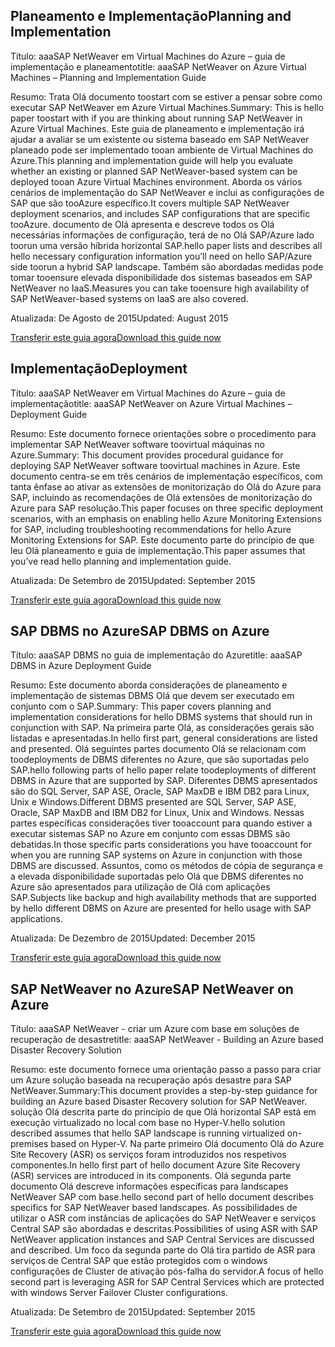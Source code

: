 
## <a name="planning-and-implementation"></a><span data-ttu-id="f1251-101">Planeamento e Implementação</span><span class="sxs-lookup"><span data-stu-id="f1251-101">Planning and Implementation</span></span>
<span data-ttu-id="f1251-102">Título: aaaSAP NetWeaver em Virtual Machines do Azure – guia de implementação e planeamento</span><span class="sxs-lookup"><span data-stu-id="f1251-102">title: aaaSAP NetWeaver on Azure Virtual Machines – Planning and Implementation Guide</span></span>

<span data-ttu-id="f1251-103">Resumo: Trata Olá documento toostart com se estiver a pensar sobre como executar SAP NetWeaver em Azure Virtual Machines.</span><span class="sxs-lookup"><span data-stu-id="f1251-103">Summary: This is hello paper toostart with if you are thinking about running SAP NetWeaver in Azure Virtual Machines.</span></span> <span data-ttu-id="f1251-104">Este guia de planeamento e implementação irá ajudar a avaliar se um existente ou sistema baseado em SAP NetWeaver planeado pode ser implementado tooan ambiente de Virtual Machines do Azure.</span><span class="sxs-lookup"><span data-stu-id="f1251-104">This planning and implementation guide will help you evaluate whether an existing or planned SAP NetWeaver-based system can be deployed tooan Azure Virtual Machines environment.</span></span> <span data-ttu-id="f1251-105">Aborda os vários cenários de implementação do SAP NetWeaver e inclui as configurações de SAP que são tooAzure específico.</span><span class="sxs-lookup"><span data-stu-id="f1251-105">It covers multiple SAP NetWeaver deployment scenarios, and includes SAP configurations that are specific tooAzure.</span></span> <span data-ttu-id="f1251-106">documento de Olá apresenta e descreve todos os Olá necessárias informações de configuração, terá de no Olá SAP/Azure lado toorun uma versão híbrida horizontal SAP.</span><span class="sxs-lookup"><span data-stu-id="f1251-106">hello paper lists and describes all hello necessary configuration information you’ll need on hello SAP/Azure side toorun a hybrid SAP landscape.</span></span> <span data-ttu-id="f1251-107">Também são abordadas medidas pode tomar tooensure elevada disponibilidade dos sistemas baseados em SAP NetWeaver no IaaS.</span><span class="sxs-lookup"><span data-stu-id="f1251-107">Measures you can take tooensure high availability of SAP NetWeaver-based systems on IaaS are also covered.</span></span>

<span data-ttu-id="f1251-108">Atualizada: De Agosto de 2015</span><span class="sxs-lookup"><span data-stu-id="f1251-108">Updated: August 2015</span></span>

[<span data-ttu-id="f1251-109">Transferir este guia agora</span><span class="sxs-lookup"><span data-stu-id="f1251-109">Download this guide now</span></span>](http://go.microsoft.com/fwlink/?LinkId=397963)

## <a name="deployment"></a><span data-ttu-id="f1251-110">Implementação</span><span class="sxs-lookup"><span data-stu-id="f1251-110">Deployment</span></span>
<span data-ttu-id="f1251-111">Título: aaaSAP NetWeaver em Virtual Machines do Azure – guia de implementação</span><span class="sxs-lookup"><span data-stu-id="f1251-111">title: aaaSAP NetWeaver on Azure Virtual Machines – Deployment Guide</span></span>

<span data-ttu-id="f1251-112">Resumo: Este documento fornece orientações sobre o procedimento para implementar SAP NetWeaver software toovirtual máquinas no Azure.</span><span class="sxs-lookup"><span data-stu-id="f1251-112">Summary: This document provides procedural guidance for deploying SAP NetWeaver software toovirtual machines in Azure.</span></span> <span data-ttu-id="f1251-113">Este documento centra-se em três cenários de implementação específicos, com tanta ênfase ao ativar as extensões de monitorização do Olá do Azure para SAP, incluindo as recomendações de Olá extensões de monitorização do Azure para SAP resolução.</span><span class="sxs-lookup"><span data-stu-id="f1251-113">This paper focuses on three specific deployment scenarios, with an emphasis on enabling hello Azure Monitoring Extensions for SAP, including troubleshooting recommendations for hello Azure Monitoring Extensions for SAP.</span></span> <span data-ttu-id="f1251-114">Este documento parte do princípio de que leu Olá planeamento e guia de implementação.</span><span class="sxs-lookup"><span data-stu-id="f1251-114">This paper assumes that you’ve read hello planning and implementation guide.</span></span>

<span data-ttu-id="f1251-115">Atualizada: De Setembro de 2015</span><span class="sxs-lookup"><span data-stu-id="f1251-115">Updated: September 2015</span></span>

[<span data-ttu-id="f1251-116">Transferir este guia agora</span><span class="sxs-lookup"><span data-stu-id="f1251-116">Download this guide now</span></span>](http://go.microsoft.com/fwlink/?LinkId=397964)

## <a name="sap-dbms-on-azure"></a><span data-ttu-id="f1251-117">SAP DBMS no Azure</span><span class="sxs-lookup"><span data-stu-id="f1251-117">SAP DBMS on Azure</span></span>
<span data-ttu-id="f1251-118">Título: aaaSAP DBMS no guia de implementação do Azure</span><span class="sxs-lookup"><span data-stu-id="f1251-118">title: aaaSAP DBMS in Azure Deployment Guide</span></span>

<span data-ttu-id="f1251-119">Resumo: Este documento aborda considerações de planeamento e implementação de sistemas DBMS Olá que devem ser executado em conjunto com o SAP.</span><span class="sxs-lookup"><span data-stu-id="f1251-119">Summary: This paper covers planning and implementation considerations for hello DBMS systems that should run in conjunction with SAP.</span></span> <span data-ttu-id="f1251-120">Na primeira parte Olá, as considerações gerais são listadas e apresentadas.</span><span class="sxs-lookup"><span data-stu-id="f1251-120">In hello first part, general considerations are listed and presented.</span></span> <span data-ttu-id="f1251-121">Olá seguintes partes documento Olá se relacionam com toodeployments de DBMS diferentes no Azure, que são suportadas pelo SAP.</span><span class="sxs-lookup"><span data-stu-id="f1251-121">hello following parts of hello paper relate toodeployments of different DBMS in Azure that are supported by SAP.</span></span> <span data-ttu-id="f1251-122">Diferentes DBMS apresentados são do SQL Server, SAP ASE, Oracle, SAP MaxDB e IBM DB2 para Linux, Unix e Windows.</span><span class="sxs-lookup"><span data-stu-id="f1251-122">Different DBMS presented are SQL Server, SAP ASE, Oracle, SAP MaxDB and IBM DB2 for Linux, Unix and Windows.</span></span> <span data-ttu-id="f1251-123">Nessas partes específicas considerações tiver tooaccount para quando estiver a executar sistemas SAP no Azure em conjunto com essas DBMS são debatidas.</span><span class="sxs-lookup"><span data-stu-id="f1251-123">In those specific parts considerations you have tooaccount for when you are running SAP systems on Azure in conjunction with those DBMS are discussed.</span></span> <span data-ttu-id="f1251-124">Assuntos, como os métodos de cópia de segurança e a elevada disponibilidade suportadas pelo Olá que DBMS diferentes no Azure são apresentados para utilização de Olá com aplicações SAP.</span><span class="sxs-lookup"><span data-stu-id="f1251-124">Subjects like backup and high availability methods that are supported by hello different DBMS on Azure are presented for hello usage with SAP applications.</span></span>

<span data-ttu-id="f1251-125">Atualizada: De Dezembro de 2015</span><span class="sxs-lookup"><span data-stu-id="f1251-125">Updated: December 2015</span></span>

[<span data-ttu-id="f1251-126">Transferir este guia agora</span><span class="sxs-lookup"><span data-stu-id="f1251-126">Download this guide now</span></span>](http://go.microsoft.com/fwlink/?LinkId=397965)

## <a name="sap-netweaver-on-azure"></a><span data-ttu-id="f1251-127">SAP NetWeaver no Azure</span><span class="sxs-lookup"><span data-stu-id="f1251-127">SAP NetWeaver on Azure</span></span>
<span data-ttu-id="f1251-128">Título: aaaSAP NetWeaver - criar um Azure com base em soluções de recuperação de desastre</span><span class="sxs-lookup"><span data-stu-id="f1251-128">title: aaaSAP NetWeaver - Building an Azure based Disaster Recovery Solution</span></span>

<span data-ttu-id="f1251-129">Resumo: este documento fornece uma orientação passo a passo para criar um Azure solução baseada na recuperação após desastre para SAP NetWeaver.</span><span class="sxs-lookup"><span data-stu-id="f1251-129">Summary:This document provides a step-by-step guidance for building an Azure based Disaster Recovery solution for SAP NetWeaver.</span></span> <span data-ttu-id="f1251-130">solução Olá descrita parte do princípio de que Olá horizontal SAP está em execução virtualizado no local com base no Hyper-V.</span><span class="sxs-lookup"><span data-stu-id="f1251-130">hello solution described assumes that hello SAP landscape is running virtualized on-premises based on Hyper-V.</span></span> <span data-ttu-id="f1251-131">Na parte primeiro Olá documento Olá do Azure Site Recovery (ASR) os serviços foram introduzidos nos respetivos componentes.</span><span class="sxs-lookup"><span data-stu-id="f1251-131">In hello first part of hello document Azure Site Recovery (ASR) services are introduced in its components.</span></span> <span data-ttu-id="f1251-132">Olá segunda parte documento Olá descreve informações específicas para landscapes NetWeaver SAP com base.</span><span class="sxs-lookup"><span data-stu-id="f1251-132">hello second part of hello document describes specifics for SAP NetWeaver based landscapes.</span></span> <span data-ttu-id="f1251-133">As possibilidades de utilizar o ASR com instâncias de aplicações do SAP NetWeaver e serviços Central SAP são abordadas e descritas.</span><span class="sxs-lookup"><span data-stu-id="f1251-133">Possibilities of using ASR with SAP NetWeaver application instances and SAP Central Services are discussed and described.</span></span> <span data-ttu-id="f1251-134">Um foco da segunda parte do Olá tira partido de ASR para serviços de Central SAP que estão protegidos com o windows configurações de Cluster de ativação pós-falha do servidor.</span><span class="sxs-lookup"><span data-stu-id="f1251-134">A focus of hello second part is leveraging ASR for SAP Central Services which are protected with windows Server Failover Cluster configurations.</span></span>

<span data-ttu-id="f1251-135">Atualizada: De Setembro de 2015</span><span class="sxs-lookup"><span data-stu-id="f1251-135">Updated: September 2015</span></span>

[<span data-ttu-id="f1251-136">Transferir este guia agora</span><span class="sxs-lookup"><span data-stu-id="f1251-136">Download this guide now</span></span>](http://go.microsoft.com/fwlink/?LinkID=521971)


